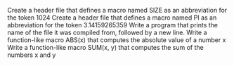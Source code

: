 Create a header file that defines a macro named SIZE as an abbreviation for the token 1024
Create a header file that defines a macro named PI as an abbreviation for the token 3.14159265359
Write a program that prints the name of the file it was compiled from, followed by a new line.
Write a function-like macro ABS(x) that computes the absolute value of a number x
Write a function-like macro SUM(x, y) that computes the sum of the numbers x and y

